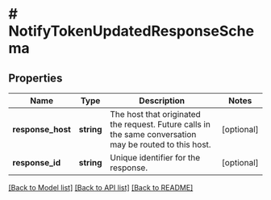 # # NotifyTokenUpdatedResponseSchema

## Properties

Name | Type | Description | Notes
------------ | ------------- | ------------- | -------------
**response_host** | **string** | The host that originated the request. Future calls in the same conversation may be routed to this host. | [optional]
**response_id** | **string** | Unique identifier for the response. | [optional]

[[Back to Model list]](../../README.md#models) [[Back to API list]](../../README.md#endpoints) [[Back to README]](../../README.md)
